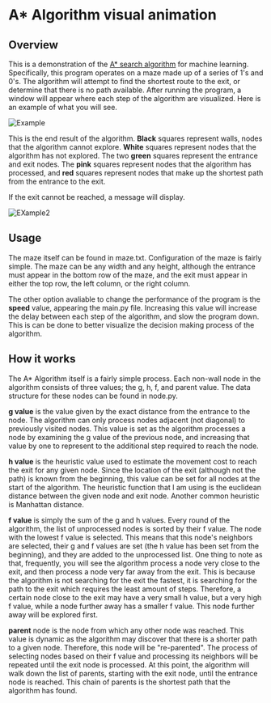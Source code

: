 # A\* Algorithm visual animation

## Overview

This is a demonstration of the [A\* search algorithm](https://en.wikipedia.org/wiki/A*_search_algorithm) for machine learning. Specifically, this program operates on a maze made up of a series of 1's and 0's. The algorithm will attempt to find the shortest route to the exit, or determine that there is no path available. After running the program, a window will appear where each step of the algorithm are visualized. Here is an example of what you will see.

![Example](http://i.imgur.com/Gg3wS5C.png?1)

This is the end result of the algorithm. **Black** squares represent walls, nodes that the algorithm cannot explore. **White** squares represent nodes that the algorithm has not explored. The two **green** squares represent the entrance and exit nodes. The **pink** squares represent nodes that the algorithm has processed, and **red** squares represent nodes that make up the shortest path from the entrance to the exit.

If the exit cannot be reached, a message will display.

![EXample2](http://i.imgur.com/tqfo98d.png?1)

## Usage

The maze itself can be found in maze.txt. Configuration of the maze is fairly simple. The maze can be any width and any height, although the entrance must appear in the bottom row of the maze, and the exit must appear in either the top row, the left column, or the right column.

The other option avaliable to change the performance of the program is the **speed** value, appearing the main.py file. Increasing this value will increase the delay between each step of the algorithm, and slow the program down. This is can be done to better visualize the decision making process of the algorithm.

## How it works

The A\* Algorithm itself is a fairly simple process. Each non-wall node in the algorithm consists of three values; the g, h, f, and parent value. The data structure for these nodes can be found in node.py.

**g value** is the value given by the exact distance from the entrance to the node. The algorithm can only process nodes adjacent (not diagonal) to previously visited nodes. This value is set as the algorithm processes a node by examining the g value of the previous node, and increasing that value by one to represent to the additional step required to reach the node.

**h value** is the heuristic value used to estimate the movement cost to reach the exit for any given node. Since the location of the exit (although not the path) is known from the beginning, this value can be set for all nodes at the start of the algorithm. The heuristic function that I am using is the euclidean distance between the given node and exit node. Another common heuristic is Manhattan distance.

**f value** is simply the sum of the g and h values. Every round of the algorithm, the list of unprocessed nodes is sorted by their f value. The node with the lowest f value is selected. This means that this node's neighbors are selected, their g and f values are set (the h value has been set from the beginning), and they are added to the unprocessed list. One thing to note as that, frequently, you will see the algorithm process a node very close to the exit, and then process a node very far away from the exit. This is because the algorithm is not searching for the exit the fastest, it is searching for the path to the exit which requires the least amount of steps. Therefore, a certain node close to the exit may have a very small h value, but a very high f value, while a node further away has a smaller f value. This node further away will be explored first.

**parent** node is the node from which any other node was reached. This value is dynamic as the algorithm may discover that there is a shorter path to a given node. Therefore, this node will be "re-parented". The process of selecting nodes based on their f value and processing its neighbors will be repeated until the exit node is processed. At this point, the algorithm will walk down the list of parents, starting with the exit node, until the entrance node is reached. This chain of parents is the shortest path that the algorithm has found.
